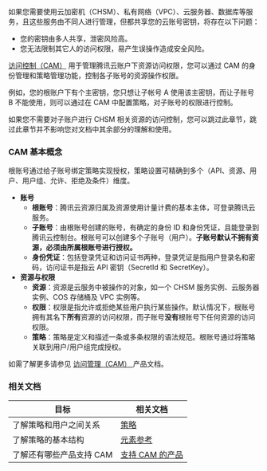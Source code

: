 如果您需要使用云加密机（CHSM）、私有网络（VPC）、云服务器、数据库等服务，且这些服务由不同人进行管理，但都共享您的云账号密钥，将存在以下问题：
- 您的密钥由多人共享，泄密风险高。
- 您无法限制其它人的访问权限，易产生误操作造成安全风险。

[访问控制（CAM）](https://cloud.tencent.com/document/product/598/17848) 用于管理腾讯云账户下资源访问权限，您可以通过 CAM 的身份管理和策略管理功能，控制各子账号的资源操作权限。

例如，您的根账户下有个主密钥，您只想让子帐号 A 使用该主密钥，而让子账号 B 不能使用，则可以通过在 CAM 中配置策略，对子账号的权限进行控制。

如果您不需要对子账户进行 CHSM 相关资源的访问控制，您可以跳过此章节，跳过此章节并不影响您对文档中其余部分的理解和使用。

### CAM 基本概念

根账号通过给子账号绑定策略实现授权，策略设置可精确到多个（API、资源、用户、用户组、允许、拒绝及条件）维度。

- **账号**
	- **根账号**：腾讯云资源归属及资源使用计量计费的基本主体，可登录腾讯云服务。
	- **子账号**：由根账号创建的账号，有确定的身份 ID 和身份凭证，且能登录到腾讯云控制台。根账号可以创建多个子账号（用户）。**子账号默认不拥有资源，必须由所属根账号进行授权。**
	- **身份凭证**：包括登录凭证和访问证书两种，登录凭证是指用户登录名和密码，访问证书是指云 API 密钥（SecretId 和 SecretKey）。
- **资源与权限**
	- **资源**：资源是云服务中被操作的对象，如一个 CHSM 服务实例、云服务器实例、COS 存储桶及 VPC 实例等。
	- **权限**：权限是指允许或拒绝某些用户执行某些操作。默认情况下，根账号拥有其名下**所有**资源的访问权限，而子账号**没有**根账号下任何资源的访问权限。
	- **策略**：策略是定义和描述一条或多条权限的语法规范。根账号通过将策略关联到用户/用户组完成授权。

如需了解更多请参见 [访问管理（CAM） ](https://cloud.tencent.com/document/product/598/10583)产品文档。

### 相关文档

| 目标                     | 相关文档                                                        |
| ------------------------ | ------------------------------------------------------------ |
| 了解策略和用户之间关系   | [策略](https://cloud.tencent.com/document/product/598/10601) |
| 了解策略的基本结构       | [元素参考](https://cloud.tencent.com/document/product/598/10603) |
| 了解还有哪些产品支持 CAM | [支持 CAM 的产品](https://cloud.tencent.com/document/product/598/10588) |